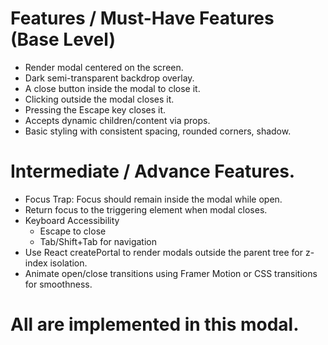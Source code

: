 # Features / Must-Have Features (Base Level)

- Render modal centered on the screen.
- Dark semi-transparent backdrop overlay.
- A close button inside the modal to close it.
- Clicking outside the modal closes it.
- Pressing the Escape key closes it.
- Accepts dynamic children/content via props.
- Basic styling with consistent spacing, rounded corners, shadow.

# Intermediate / Advance Features.

- Focus Trap: Focus should remain inside the modal while open.
- Return focus to the triggering element when modal closes.
- Keyboard Accessibility
    - Escape to close
    - Tab/Shift+Tab for navigation
- Use React createPortal to render modals outside the parent tree for z-index isolation.
- Animate open/close transitions using Framer Motion or CSS transitions for smoothness.

# All are implemented in this modal.